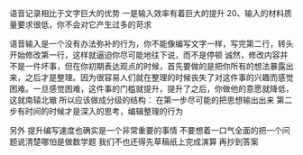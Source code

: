 语音记录相比于文字巨大的优势
一是输入效率有着巨大的提升
20、输入的材料质量要求很低，你不会对它产生过多的苛求

语音输入是一个没有办法弥补的行为，你不能像编写文字一样，写完第二行，转头开始修改第一行，这样就逼迫你尽可能地往下说，而不是停顿
诚然，修改内容并不是一件坏事，但在你初期表达观点的时候，首先要做的是把你所有的想法暴露出来，之后才是整理。因为很容易人们就在整理的时候丧失了对这件事的兴趣而感觉困难。一旦感觉困难，这件事的门槛就提升，提升了之后，你做他的意愿就降低，这就南辕北辙
所以应该做成分级的结构：
在第一步尽可能的把思想输出出来
第二步有时间的时候才是深入的思考，编辑整理的行为

另外 提升编写速度也确实是一个非常重要的事情
不要想着一口气全面的把一个问题说清楚哪怕是做数学题 我们不也还得先草稿纸上完成演算 再抄到答案
